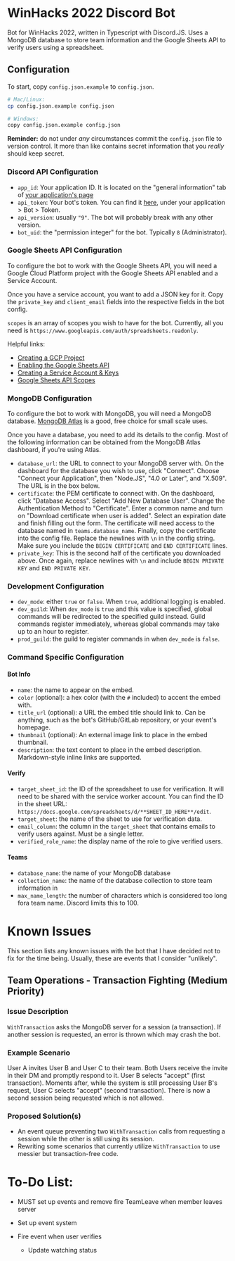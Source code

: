 # WinHacks 2022 Discord Bot

Bot for WinHacks 2022, written in Typescript with Discord.JS. Uses a MongoDB database to store team information and the Google Sheets API to verify users using a spreadsheet.

## Configuration

To start, copy `config.json.example` to `config.json`.

```bash
# Mac/Linux:
cp config.json.example config.json

# Windows:
copy config.json.example config.json
```

**Reminder:** do not under _any_ circumstances commit the `config.json` file to version control. It more than like contains secret information that you _really_ should keep secret.

### Discord API Configuration

-   `app_id`: Your application ID. It is located on the "general information" tab of [your application's page](https://discord.com/developers/applications)
-   `api_token`: Your bot's token. You can find it [here](https://discord.com/developers/applications), under your application > Bot > Token.
-   `api_version`: usually `"9"`. The bot will probably break with any other version.
-   `bot_uid`: the "permission integer" for the bot. Typically `8` (Administrator).

### Google Sheets API Configuration

To configure the bot to work with the Google Sheets API, you will need a Google Cloud Platform project with the Google Sheets API enabled and a Service Account.

Once you have a service account, you want to add a JSON key for it. Copy the `private_key` and `client_email` fields into the respective fields in the bot config.

`scopes` is an array of scopes you wish to have for the bot. Currently, all you need is `https://www.googleapis.com/auth/spreadsheets.readonly`.

Helpful links:

-   [Creating a GCP Project](https://developers.google.com/workspace/guides/create-project)
-   [Enabling the Google Sheets API](https://developers.google.com/workspace/guides/enable-apis)
-   [Creating a Service Account & Keys](https://developers.google.com/workspace/guides/create-credentials#service-account)
-   [Google Sheets API Scopes](https://developers.google.com/identity/protocols/oauth2/scopes#sheets)

### MongoDB Configuration

To configure the bot to work with MongoDB, you will need a MongoDB database. [MongoDB Atlas](https://www.mongodb.com/atlas) is a good, free choice for small scale uses.

Once you have a database, you need to add its details to the config. Most of the following information can be obtained from the MongoDB Atlas dashboard, if you're using Atlas.

-   `database_url`: the URL to connect to your MongoDB server with. On the dashboard for the database you wish to use, click "Connect". Choose "Connect your Application", then "Node.JS", "4.0 or Later", and "X.509". The URL is in the box below.
-   `certificate`: the PEM certificate to connect with. On the dashboard, click "Database Access". Select "Add New Database User". Change the Authentication Method to "Certificate". Enter a common name and turn on "Download certificate when user is added". Select an expiration date and finish filling out the form. The certificate will need access to the database named in `teams.database_name`. Finally, copy the certificate into the config file. Replace the newlines with `\n` in the config string. Make sure you include the `BEGIN CERTIFICATE` and `END CERTIFICATE` lines.
-   `private_key`: This is the second half of the certificate you downloaded above. Once again, replace newlines with `\n` and include `BEGIN PRIVATE KEY` and `END PRIVATE KEY`.

### Development Configuration

-   `dev_mode`: either `true` or `false`. When `true`, additional logging is enabled.
-   `dev_guild`: When `dev_mode` is `true` and this value is specified, global commands will be redirected to the specified guild instead. Guild commands register immediately, whereas global commands may take up to an hour to register.
-   `prod_guild`: the guild to register commands in when `dev_mode` is `false`.

### Command Specific Configuration

#### Bot Info

-   `name`: the name to appear on the embed.
-   `color` (optional): a hex color (with the `#` included) to accent the embed with.
-   `title_url` (optional): a URL the embed title should link to. Can be anything, such as the bot's GitHub/GitLab repository, or your event's homepage.
-   `thumbnail` (optional): An external image link to place in the embed thumbnail.
-   `description`: the text content to place in the embed description. Markdown-style inline links are supported.

#### Verify

-   `target_sheet_id`: the ID of the spreadsheet to use for verification. It will need to be shared with the service worker account. You can find the ID in the sheet URL: `https://docs.google.com/spreadsheets/d/**SHEET_ID_HERE**/edit`.
-   `target_sheet`: the name of the sheet to use for verification data.
-   `email_column`: the column in the `target_sheet` that contains emails to verify users against. Must be a single letter.
-   `verified_role_name`: the display name of the role to give verified users.

#### Teams

-   `database_name`: the name of your MongoDB database
-   `collection_name`: the name of the database collection to store team information in
-   `max_name_length`: the number of characters which is considered too long fora team name. Discord limits this to 100.

# Known Issues

This section lists any known issues with the bot that I have decided not to fix for the time being. Usually, these are events that I consider "unlikely".

## Team Operations - Transaction Fighting (Medium Priority)

### Issue Description

`WithTransaction` asks the MongoDB server for a session (a transaction). If another session is requested, an error is thrown which may crash the bot.

### Example Scenario

User A invites User B and User C to their team. Both Users receive the invite in their DM and promptly respond to it. User B selects "accept" (first transaction). Moments after, while the system is still processing User B's request, User C selects "accept" (second transaction). There is now a second session being requested which is not allowed.

### Proposed Solution(s)

-   An event queue preventing two `WithTransaction` calls from requesting a session while the other is still using its session.
-   Rewriting some scenarios that currently utilize `WithTransaction` to use messier but transaction-free code.

# To-Do List:

-   MUST set up events and remove fire TeamLeave when member leaves server
-   Set up event system
-   Fire event when user verifies

    -   Update watching status
